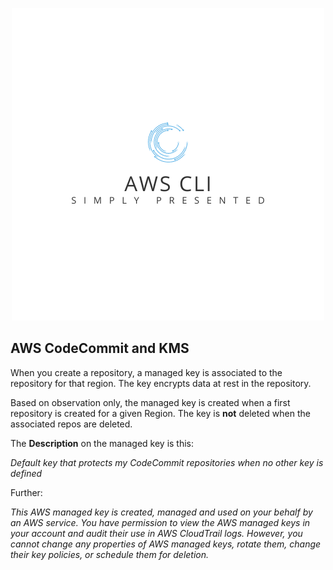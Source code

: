 <p align="center">
    <img src="https://github.com/pgurnig/aws-cli/blob/main/images/aws-cli-simply-presented.png" alt="simply-presented"/>
</p>

## AWS CodeCommit and KMS

When you create a repository, a managed key is associated to the repository for that region. The key encrypts data at rest in the repository.

Based on observation only, the managed key is created when a first repository is created for a given Region. The key is **not** deleted when the associated repos are deleted.

The **Description** on the managed key is this:

*Default key that protects my CodeCommit repositories when no other key is defined*

Further:

*This AWS managed key is created, managed and used on your behalf by an AWS service. You have permission to view the AWS managed keys in your account and audit their use in AWS CloudTrail logs. However, you cannot change any properties of AWS managed keys, rotate them, change their key policies, or schedule them for deletion.*
